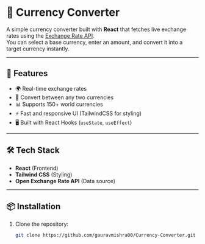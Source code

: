 # 💱 Currency Converter

A simple currency converter built with **React** that fetches live exchange rates using the [Exchange Rate API](`https://open.er-api.com/v6/latest/${currency}`).  
You can select a base currency, enter an amount, and convert it into a target currency instantly.

---

## 🚀 Features
- 🌍 Real-time exchange rates
- 🔄 Convert between any two currencies
- 📊 Supports 150+ world currencies
- ⚡ Fast and responsive UI (TailwindCSS for styling)
- 🖥️ Built with React Hooks (`useState`, `useEffect`)

---

## 🛠️ Tech Stack
- **React** (Frontend)
- **Tailwind CSS** (Styling)
- **Open Exchange Rate API** (Data source)

---

## 📦 Installation

1. Clone the repository:
   ```bash
   git clone https://github.com/gauravmishra00/Currency-Converter.git
